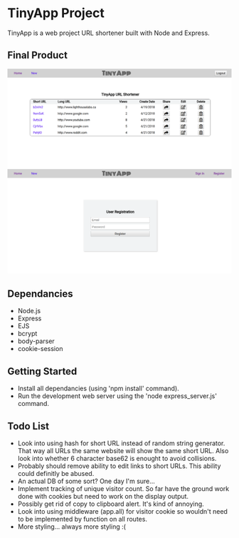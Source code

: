 # TinyApp Project

TinyApp is a web project URL shortener built with Node and Express.

## Final Product
!["Screenshot of URLs page"](https://github.com/jlum07/TinyApp/blob/master/docs/TinyApp-Home.png)
!["Screenshot of registration page"](https://github.com/jlum07/TinyApp/blob/master/docs/TinyApp-Reg.png)


## Dependancies

- Node.js
- Express
- EJS
- bcrypt
- body-parser
- cookie-session

## Getting Started

- Install all dependancies (using 'npm install' command).
- Run the development web server using the 'node express_server.js' command.

## Todo List

- Look into using hash for short URL instead of random string generator. That way all URLs the same website will show the same short URL. Also look into whether 6 character base62 is enought to avoid collisions.
- Probably should remove ability to edit links to short URLs. This ability could definitly be abused.
- An actual DB of some sort? One day I'm sure...
- Implement tracking of unique visitor count. So far have the ground work done with cookies but need to work on the display output.
- Possibly get rid of copy to clipboard alert. It's kind of annoying.
- Look into using middleware (app.all) for visitor cookie so wouldn't need to be implemented by function on all routes.
- More styling... always more styling :(
